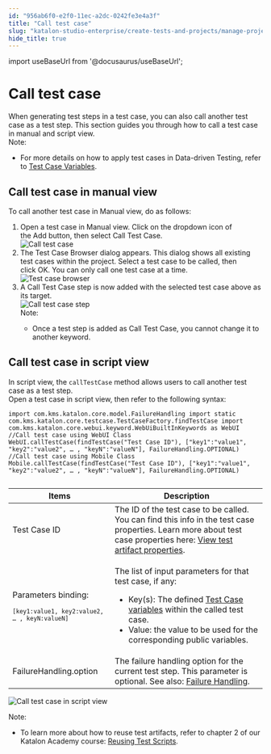 ```yaml
---
id: "956ab6f0-e2f0-11ec-a2dc-0242fe3e4a3f"
title: "Call test case"
slug: "katalon-studio-enterprise/create-tests-and-projects/manage-projects/call-test-case"
hide_title: true
---
```

import useBaseUrl from '@docusaurus/useBaseUrl';


# <a id="concept-5529" class="anchor_top_offset"/><a id="ariaid-title1" class="anchor_top_offset"/>Call test case

<div xmlns="http://www.w3.org/1999/xhtml" className="p">When generating test steps in a test case, you can also call another test case as a test step. This section guides you through how to call a test case in manual and script view.<div className="note note note_note"><span className="note__title">Note:</span> <ul className="ul"><li className="li"><p className="p">For more details on how to apply test cases in Data-driven Testing, refer to&nbsp;<a className="xref" href="/docs/katalon-studio-enterprise/test-execution/data-driven-testing/test-case-variables">Test Case Variables</a>.</p></li></ul></div></div>

## <a id="task-6797" class="anchor_top_offset"/>Call test case in manual view

<section xmlns="http://www.w3.org/1999/xhtml" className="section context"><p className="p">To call another test case in&nbsp;<span className="ph uicontrol">Manual</span>&nbsp;view, do as follows:</p></section> 
<ol xmlns="http://www.w3.org/1999/xhtml" className="ol steps"><li className="li step stepexpand"><span className="ph cmd">Open a test case in&nbsp;<span className="ph uicontrol">Manual</span>&nbsp;view. Click on the dropdown icon of the&nbsp;<span className="ph uicontrol">Add</span>&nbsp;button, then select&nbsp;<span className="ph uicontrol">Call Test Case</span>.</span><div className="itemgroup info"><img className="image" width={500} src={useBaseUrl("/95c273e0-e2f0-11ec-a2dc-0242fe3e4a3f.png")} alt="Call test case" /></div></li><li className="li step stepexpand"><span className="ph cmd">The&nbsp;<span className="ph uicontrol">Test Case Browser</span>&nbsp;dialog appears. This dialog shows all existing test cases within the project. Select a test case to be called, then click&nbsp;<span className="ph uicontrol">OK</span>. You can only call one test case at a time.</span><div className="itemgroup info"><img className="image" width={500} src={useBaseUrl("/95c951b0-e2f0-11ec-a2dc-0242fe3e4a3f.png")} alt="Test case browser" /></div></li><li className="li step stepexpand"><span className="ph cmd">A <span className="ph uicontrol">Call Test Case</span>&nbsp;step is now added with the selected test case above as its target.</span><div className="itemgroup info"><img className="image" src={useBaseUrl("/95d0f2d0-e2f0-11ec-a2dc-0242fe3e4a3f.png")} alt="Call test case step" /><div className="note note note_note"><span className="note__title">Note:</span> <ul className="ul"><li className="li"><p className="p">Once a test step is added as <span className="ph uicontrol">Call Test Case</span>, you cannot change it to another keyword.</p></li></ul></div></div></li></ol> 

## <a id="task-5943" class="anchor_top_offset"/>Call test case in script view

<section xmlns="http://www.w3.org/1999/xhtml" className="section context">In script view, the&nbsp;<code className="ph codeph">callTestCase</code>&nbsp;method allows users to call another test case as a test step.</section> 
<div xmlns="http://www.w3.org/1999/xhtml" className="li step p"><span className="ph cmd">Open a test case in script view, then refer to the following syntax:</span><div className="itemgroup stepxmp">
    <pre className="pre codeblock"><code>import com.kms.katalon.core.model.FailureHandling import static com.kms.katalon.core.testcase.TestCaseFactory.findTestCase import com.kms.katalon.core.webui.keyword.WebUiBuiltInKeywords as WebUI //Call test case using WebUI Class WebUI.callTestCase(findTestCase("Test Case ID"), ["key1":"value1", "key2":"value2", … , "keyN":"valueN"], FailureHandling.OPTIONAL) //Call test case using Mobile Class Mobile.callTestCase(findTestCase("Test Case ID"), ["key1":"value1", "key2":"value2", … , "keyN":"valueN"], FailureHandling.OPTIONAL)</code></pre>
  </div><div className="itemgroup info"><table className="table"><caption /><colgroup><col /><col /></colgroup><thead className="thead"><tr className><th className="entry anchor_top_offset" id="task-5943__entry__1">Items</th><th className="entry anchor_top_offset" id="task-5943__entry__2">Description</th></tr></thead><tbody className="tbody"><tr className><td className="entry" headers="task-5943__entry__1 task-5943__entry__2 ">Test Case ID</td><td className="entry" headers="task-5943__entry__1 task-5943__entry__2 ">The ID of the test case to be called. You can find this info in the test case properties. Learn more about test case properties here:&nbsp;<a className="xref" href="/docs/katalon-studio-enterprise/create-tests-and-projects/manage-projects/search-test-cases#task-5205">View test artifact properties</a>.</td></tr><tr className><td className="entry" headers="task-5943__entry__1 task-5943__entry__2 "><p className="p">Parameters binding:</p>
            <pre className="pre codeblock"><code><code className="ph codeph">[key1:value1, key2:value2, … , keyN:valueN]</code></code></pre></td><td className="entry" headers="task-5943__entry__1 task-5943__entry__2 "><p className="p">The list of input parameters for that test case, if any:</p>
            <ul className="ul"><li className="li">Key(s): The defined&nbsp;<a className="xref" href="/docs/katalon-studio-enterprise/test-execution/data-driven-testing/types-of-variables#id_2">Test Case variables</a>&nbsp;within the called test case.</li><li className="li">Value: the value to be used for the corresponding public variables.</li></ul></td></tr><tr className><td className="entry" headers="task-5943__entry__1 task-5943__entry__2 ">FailureHandling.option</td><td className="entry" headers="task-5943__entry__1 task-5943__entry__2 ">The failure handling option for the current test step. This parameter is optional. See also:&nbsp;<a className="xref" href="/docs/katalon-studio-enterprise/error-management/test-maintenance/failure-handling">Failure Handling</a>.</td></tr></tbody></table></div><div className="itemgroup stepxmp"><p className="p"><img className="image" src={useBaseUrl("/95bb9610-e2f0-11ec-a2dc-0242fe3e4a3f.png")} alt="Call test case in script view" /></p></div><div className="itemgroup info"><div className="note note note_note"><span className="note__title">Note:</span> <ul className="ul"><li className="li"><p className="p">To learn more about how to reuse test artifacts, refer to chapter 2 of our Katalon Academy course: <a className="xref j-external-link" href="https://academy.katalon.com/courses/test-execution-management/?utm_source=kat_docs&utm_medium=call_test_case" target="_blank">Reusing Test Scripts</a>. </p></li></ul></div></div></div>
